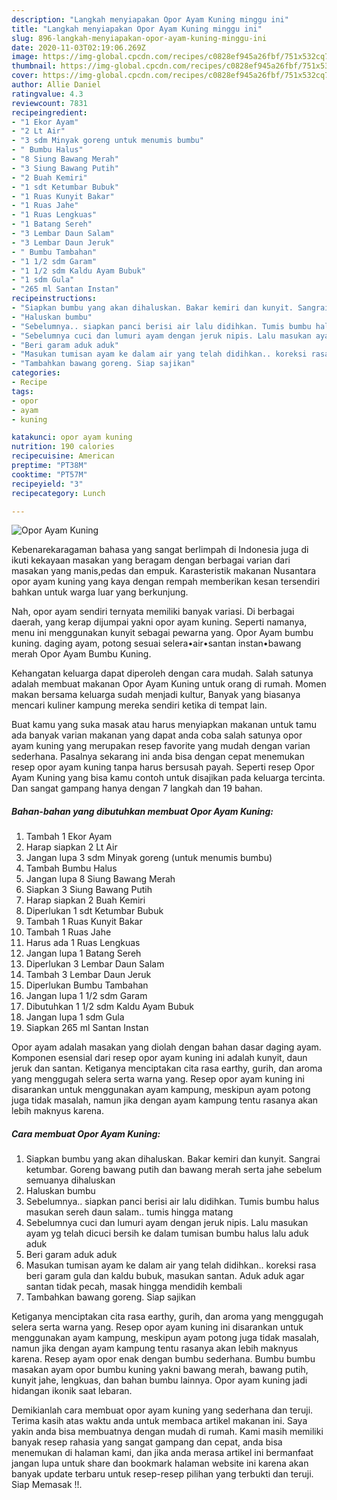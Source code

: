 ```yaml
---
description: "Langkah menyiapakan Opor Ayam Kuning minggu ini"
title: "Langkah menyiapakan Opor Ayam Kuning minggu ini"
slug: 896-langkah-menyiapakan-opor-ayam-kuning-minggu-ini
date: 2020-11-03T02:19:06.269Z
image: https://img-global.cpcdn.com/recipes/c0828ef945a26fbf/751x532cq70/opor-ayam-kuning-foto-resep-utama.jpg
thumbnail: https://img-global.cpcdn.com/recipes/c0828ef945a26fbf/751x532cq70/opor-ayam-kuning-foto-resep-utama.jpg
cover: https://img-global.cpcdn.com/recipes/c0828ef945a26fbf/751x532cq70/opor-ayam-kuning-foto-resep-utama.jpg
author: Allie Daniel
ratingvalue: 4.3
reviewcount: 7831
recipeingredient:
- "1 Ekor Ayam"
- "2 Lt Air"
- "3 sdm Minyak goreng untuk menumis bumbu"
- " Bumbu Halus"
- "8 Siung Bawang Merah"
- "3 Siung Bawang Putih"
- "2 Buah Kemiri"
- "1 sdt Ketumbar Bubuk"
- "1 Ruas Kunyit Bakar"
- "1 Ruas Jahe"
- "1 Ruas Lengkuas"
- "1 Batang Sereh"
- "3 Lembar Daun Salam"
- "3 Lembar Daun Jeruk"
- " Bumbu Tambahan"
- "1 1/2 sdm Garam"
- "1 1/2 sdm Kaldu Ayam Bubuk"
- "1 sdm Gula"
- "265 ml Santan Instan"
recipeinstructions:
- "Siapkan bumbu yang akan dihaluskan. Bakar kemiri dan kunyit. Sangrai ketumbar. Goreng bawang putih dan bawang merah serta jahe sebelum semuanya dihaluskan"
- "Haluskan bumbu"
- "Sebelumnya.. siapkan panci berisi air lalu didihkan. Tumis bumbu halus masukan sereh daun salam.. tumis hingga matang"
- "Sebelumnya cuci dan lumuri ayam dengan jeruk nipis. Lalu masukan ayam yg telah dicuci bersih ke dalam tumisan bumbu halus lalu aduk aduk"
- "Beri garam aduk aduk"
- "Masukan tumisan ayam ke dalam air yang telah didihkan.. koreksi rasa beri garam gula dan kaldu bubuk, masukan santan. Aduk aduk agar santan tidak pecah, masak hingga mendidih kembali"
- "Tambahkan bawang goreng. Siap sajikan"
categories:
- Recipe
tags:
- opor
- ayam
- kuning

katakunci: opor ayam kuning 
nutrition: 190 calories
recipecuisine: American
preptime: "PT38M"
cooktime: "PT57M"
recipeyield: "3"
recipecategory: Lunch

---
```



![Opor Ayam Kuning](https://img-global.cpcdn.com/recipes/c0828ef945a26fbf/751x532cq70/opor-ayam-kuning-foto-resep-utama.jpg)

Kebenarekaragaman bahasa yang sangat berlimpah di Indonesia juga di ikuti kekayaan masakan yang beragam dengan berbagai varian dari masakan yang manis,pedas dan empuk. Karasteristik makanan Nusantara opor ayam kuning yang kaya dengan rempah memberikan kesan tersendiri bahkan untuk warga luar yang berkunjung.


Nah, opor ayam sendiri ternyata memiliki banyak variasi. Di berbagai daerah, yang kerap dijumpai yakni opor ayam kuning. Seperti namanya, menu ini menggunakan kunyit sebagai pewarna yang. Opor Ayam bumbu kuning. daging ayam, potong sesuai selera•air•santan instan•bawang merah Opor Ayam Bumbu Kuning.

Kehangatan keluarga dapat diperoleh dengan cara mudah. Salah satunya adalah membuat makanan Opor Ayam Kuning untuk orang di rumah. Momen makan bersama keluarga sudah menjadi kultur, Banyak yang biasanya mencari kuliner kampung mereka sendiri ketika di tempat lain.

Buat kamu yang suka masak atau harus menyiapkan makanan untuk tamu ada banyak varian makanan yang dapat anda coba salah satunya opor ayam kuning yang merupakan resep favorite yang mudah dengan varian sederhana. Pasalnya sekarang ini anda bisa dengan cepat menemukan resep opor ayam kuning tanpa harus bersusah payah.
Seperti resep Opor Ayam Kuning yang bisa kamu contoh untuk disajikan pada keluarga tercinta. Dan sangat gampang hanya dengan 7 langkah dan 19 bahan.


<!--inarticleads1-->

##### Bahan-bahan yang dibutuhkan membuat Opor Ayam Kuning:

1. Tambah 1 Ekor Ayam
1. Harap siapkan 2 Lt Air
1. Jangan lupa 3 sdm Minyak goreng (untuk menumis bumbu)
1. Tambah  Bumbu Halus
1. Jangan lupa 8 Siung Bawang Merah
1. Siapkan 3 Siung Bawang Putih
1. Harap siapkan 2 Buah Kemiri
1. Diperlukan 1 sdt Ketumbar Bubuk
1. Tambah 1 Ruas Kunyit Bakar
1. Tambah 1 Ruas Jahe
1. Harus ada 1 Ruas Lengkuas
1. Jangan lupa 1 Batang Sereh
1. Diperlukan 3 Lembar Daun Salam
1. Tambah 3 Lembar Daun Jeruk
1. Diperlukan  Bumbu Tambahan
1. Jangan lupa 1 1/2 sdm Garam
1. Dibutuhkan 1 1/2 sdm Kaldu Ayam Bubuk
1. Jangan lupa 1 sdm Gula
1. Siapkan 265 ml Santan Instan


Opor ayam adalah masakan yang diolah dengan bahan dasar daging ayam. Komponen esensial dari resep opor ayam kuning ini adalah kunyit, daun jeruk dan santan. Ketiganya menciptakan cita rasa earthy, gurih, dan aroma yang menggugah selera serta warna yang. Resep opor ayam kuning ini disarankan untuk menggunakan ayam kampung, meskipun ayam potong juga tidak masalah, namun jika dengan ayam kampung tentu rasanya akan lebih maknyus karena. 

<!--inarticleads2-->

##### Cara membuat  Opor Ayam Kuning:

1. Siapkan bumbu yang akan dihaluskan. Bakar kemiri dan kunyit. Sangrai ketumbar. Goreng bawang putih dan bawang merah serta jahe sebelum semuanya dihaluskan
1. Haluskan bumbu
1. Sebelumnya.. siapkan panci berisi air lalu didihkan. Tumis bumbu halus masukan sereh daun salam.. tumis hingga matang
1. Sebelumnya cuci dan lumuri ayam dengan jeruk nipis. Lalu masukan ayam yg telah dicuci bersih ke dalam tumisan bumbu halus lalu aduk aduk
1. Beri garam aduk aduk
1. Masukan tumisan ayam ke dalam air yang telah didihkan.. koreksi rasa beri garam gula dan kaldu bubuk, masukan santan. Aduk aduk agar santan tidak pecah, masak hingga mendidih kembali
1. Tambahkan bawang goreng. Siap sajikan


Ketiganya menciptakan cita rasa earthy, gurih, dan aroma yang menggugah selera serta warna yang. Resep opor ayam kuning ini disarankan untuk menggunakan ayam kampung, meskipun ayam potong juga tidak masalah, namun jika dengan ayam kampung tentu rasanya akan lebih maknyus karena. Resep ayam opor enak dengan bumbu sederhana. Bumbu bumbu masakan ayam opor bumbu kuning yakni bawang merah, bawang putih, kunyit jahe, lengkuas, dan bahan bumbu lainnya. Opor ayam kuning jadi hidangan ikonik saat lebaran. 

Demikianlah cara membuat opor ayam kuning yang sederhana dan teruji. Terima kasih atas waktu anda untuk membaca artikel makanan ini. Saya yakin anda bisa membuatnya dengan mudah di rumah. Kami masih memiliki banyak resep rahasia yang sangat gampang dan cepat, anda bisa menemukan di halaman kami, dan jika anda merasa artikel ini bermanfaat jangan lupa untuk share dan bookmark halaman website ini karena akan banyak update terbaru untuk resep-resep pilihan yang terbukti dan teruji. Siap Memasak !!. 
